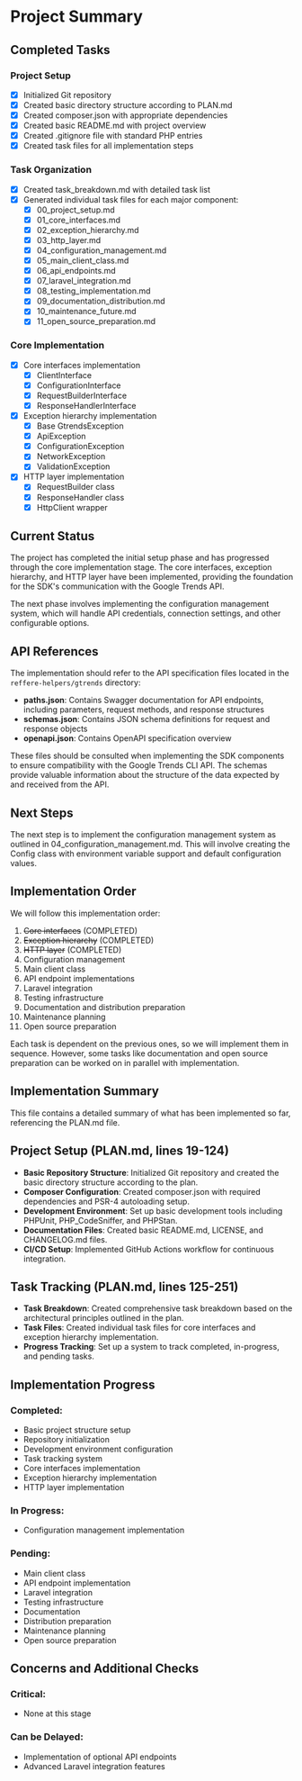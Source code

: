 # Project Summary

## Completed Tasks

### Project Setup
- [x] Initialized Git repository
- [x] Created basic directory structure according to PLAN.md
- [x] Created composer.json with appropriate dependencies
- [x] Created basic README.md with project overview
- [x] Created .gitignore file with standard PHP entries
- [x] Created task files for all implementation steps

### Task Organization
- [x] Created task_breakdown.md with detailed task list
- [x] Generated individual task files for each major component:
  - [x] 00_project_setup.md
  - [x] 01_core_interfaces.md
  - [x] 02_exception_hierarchy.md
  - [x] 03_http_layer.md
  - [x] 04_configuration_management.md
  - [x] 05_main_client_class.md
  - [x] 06_api_endpoints.md
  - [x] 07_laravel_integration.md
  - [x] 08_testing_implementation.md
  - [x] 09_documentation_distribution.md
  - [x] 10_maintenance_future.md
  - [x] 11_open_source_preparation.md

### Core Implementation
- [x] Core interfaces implementation
  - [x] ClientInterface
  - [x] ConfigurationInterface
  - [x] RequestBuilderInterface
  - [x] ResponseHandlerInterface
- [x] Exception hierarchy implementation
  - [x] Base GtrendsException
  - [x] ApiException
  - [x] ConfigurationException
  - [x] NetworkException
  - [x] ValidationException
- [x] HTTP layer implementation
  - [x] RequestBuilder class
  - [x] ResponseHandler class
  - [x] HttpClient wrapper

## Current Status
The project has completed the initial setup phase and has progressed through the core implementation stage. The core interfaces, exception hierarchy, and HTTP layer have been implemented, providing the foundation for the SDK's communication with the Google Trends API.

The next phase involves implementing the configuration management system, which will handle API credentials, connection settings, and other configurable options.

## API References
The implementation should refer to the API specification files located in the `reffere-helpers/gtrends` directory:
- **paths.json**: Contains Swagger documentation for API endpoints, including parameters, request methods, and response structures
- **schemas.json**: Contains JSON schema definitions for request and response objects
- **openapi.json**: Contains OpenAPI specification overview

These files should be consulted when implementing the SDK components to ensure compatibility with the Google Trends CLI API. The schemas provide valuable information about the structure of the data expected by and received from the API.

## Next Steps
The next step is to implement the configuration management system as outlined in 04_configuration_management.md. This will involve creating the Config class with environment variable support and default configuration values.

## Implementation Order
We will follow this implementation order:
1. ~~Core interfaces~~ (COMPLETED)
2. ~~Exception hierarchy~~ (COMPLETED)
3. ~~HTTP layer~~ (COMPLETED)
4. Configuration management
5. Main client class
6. API endpoint implementations
7. Laravel integration
8. Testing infrastructure
9. Documentation and distribution preparation
10. Maintenance planning
11. Open source preparation

Each task is dependent on the previous ones, so we will implement them in sequence. However, some tasks like documentation and open source preparation can be worked on in parallel with implementation.

## Implementation Summary

This file contains a detailed summary of what has been implemented so far, referencing the PLAN.md file.

## Project Setup (PLAN.md, lines 19-124)

- **Basic Repository Structure**: Initialized Git repository and created the basic directory structure according to the plan.
- **Composer Configuration**: Created composer.json with required dependencies and PSR-4 autoloading setup.
- **Development Environment**: Set up basic development tools including PHPUnit, PHP_CodeSniffer, and PHPStan.
- **Documentation Files**: Created basic README.md, LICENSE, and CHANGELOG.md files.
- **CI/CD Setup**: Implemented GitHub Actions workflow for continuous integration.

## Task Tracking (PLAN.md, lines 125-251)

- **Task Breakdown**: Created comprehensive task breakdown based on the architectural principles outlined in the plan.
- **Task Files**: Created individual task files for core interfaces and exception hierarchy implementation.
- **Progress Tracking**: Set up a system to track completed, in-progress, and pending tasks.

## Implementation Progress

### Completed:
- Basic project structure setup
- Repository initialization
- Development environment configuration
- Task tracking system
- Core interfaces implementation
- Exception hierarchy implementation
- HTTP layer implementation

### In Progress:
- Configuration management implementation

### Pending:
- Main client class
- API endpoint implementation
- Laravel integration
- Testing infrastructure
- Documentation
- Distribution preparation
- Maintenance planning
- Open source preparation

## Concerns and Additional Checks

### Critical:
- None at this stage

### Can be Delayed:
- Implementation of optional API endpoints
- Advanced Laravel integration features 
